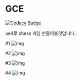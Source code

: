 # GCE

[![Codacy Badge](https://api.codacy.com/project/badge/Grade/b826615311ec44e2ae35360cd6743d2d)](https://app.codacy.com/app/ssapo/GCE?utm_source=github.com&utm_medium=referral&utm_content=ssapo/GCE&utm_campaign=Badge_Grade_Dashboard)

ue4로 chess 게임 만들어볼것입니다..

#1
![img](https://i.imgur.com/48Yniwb.png)

#2
![img](https://i.imgur.com/y3COprE.png)

#3
![img](https://i.imgur.com/q1pkgVU.png)

#4
![img](https://i.imgur.com/5TXy3zt.png)
